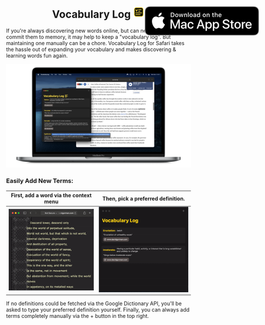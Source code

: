 <h1 align="center">
  <span align="center">
    Vocabulary Log <img src="Resources/icon.png" alt="logo" width="32" height="32">
  </span>
  <a href="https://apps.apple.com/us/app/keys-for-safari/id1494642810?mt=12">
    <img align="right" style="position: absolute" src="Resources/MacAppStoreBadge.svg">
  </a>
</h1>
If you're always discovering new words online, but can never seem to commit them to memory, it may help to keep a "vocabulary log". But maintaining one manually can be a chore. Vocabulary Log for Safari takes the hassle out of expanding your vocabulary and makes discovering & learning words fun again.

![Vocabulary Log Running on a MacBookPro](https://github.com/patrickshox/VocabularyLog/blob/main/Resources/Macbook%20Pro.png)

### Easily Add New Terms:

First, add a word via the context menu | Then, pick a preferred definition.
:-------------------------------------:|:----------------------------------:
![](https://github.com/patrickshox/VocabularyLog/blob/main/Resources/contextMenuSelected.gif)  |  ![](https://github.com/patrickshox/VocabularyLog/blob/main/Resources/termAddedToApp.gif)

If no definitions could be fetched via the Google Dictionary API, you'll be asked to type your preferred definition yourself. Finally, you can always add terms completely manually via the + button in the top right.
